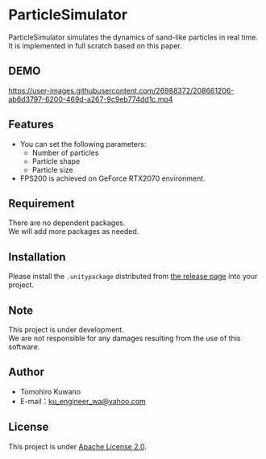 # ParticleSimulator

ParticleSimulator simulates the dynamics of sand-like particles in real time.  
It is implemented in full scratch based on this paper.

## DEMO

https://user-images.githubusercontent.com/26988372/208661206-ab6d3797-6200-469d-a267-9c9eb774dd1c.mp4
 
## Features
 
* You can set the following parameters:
  * Number of particles
  * Particle shape
  * Particle size
* FPS200 is achieved on GeForce RTX2070 environment.

## Requirement
 
There are no dependent packages.  
We will add more packages as needed.
 
## Installation

Please install the ```.unitypackage``` distributed from [the release page](https://github.com/qoopen0815/ParticleSimulator/releases) into your project.

## Note

This project is under development.  
We are not responsible for any damages resulting from the use of this software.

## Author

* Tomohiro Kuwano
* E-mail：ku_engineer_wa@yahoo.com
 
## License
 
This project is under [Apache License 2.0](https://github.com/qoopen0815/ParticleSimulator/blob/main/LICENSE).
